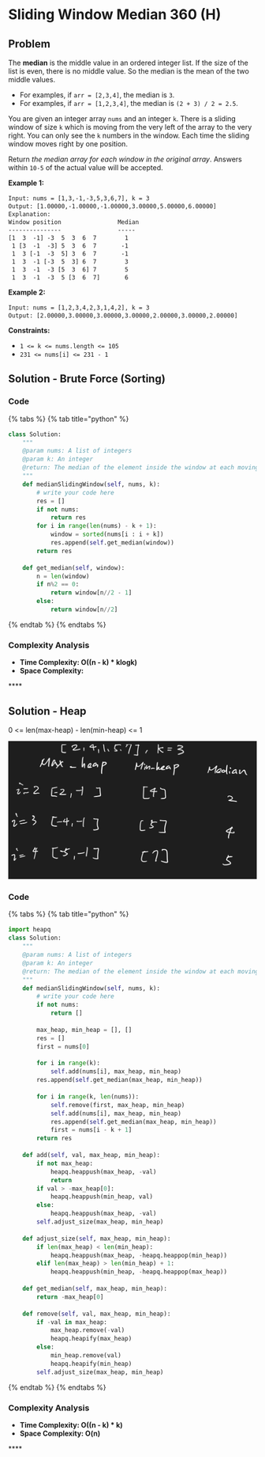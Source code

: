 # Sliding Window Median 360 \(H\)

## Problem

The **median** is the middle value in an ordered integer list. If the size of the list is even, there is no middle value. So the median is the mean of the two middle values.

* For examples, if `arr = [2,3,4]`, the median is `3`.
* For examples, if `arr = [1,2,3,4]`, the median is `(2 + 3) / 2 = 2.5`.

You are given an integer array `nums` and an integer `k`. There is a sliding window of size `k` which is moving from the very left of the array to the very right. You can only see the `k` numbers in the window. Each time the sliding window moves right by one position.

Return _the median array for each window in the original array_. Answers within `10-5` of the actual value will be accepted.

**Example 1:**

```text
Input: nums = [1,3,-1,-3,5,3,6,7], k = 3
Output: [1.00000,-1.00000,-1.00000,3.00000,5.00000,6.00000]
Explanation: 
Window position                Median
---------------                -----
[1  3  -1] -3  5  3  6  7        1
 1 [3  -1  -3] 5  3  6  7       -1
 1  3 [-1  -3  5] 3  6  7       -1
 1  3  -1 [-3  5  3] 6  7        3
 1  3  -1  -3 [5  3  6] 7        5
 1  3  -1  -3  5 [3  6  7]       6
```

**Example 2:**

```text
Input: nums = [1,2,3,4,2,3,1,4,2], k = 3
Output: [2.00000,3.00000,3.00000,3.00000,2.00000,3.00000,2.00000]
```

**Constraints:**

* `1 <= k <= nums.length <= 105`
* `231 <= nums[i] <= 231 - 1`

## Solution - Brute Force \(Sorting\)

### Code

{% tabs %}
{% tab title="python" %}
```python
class Solution:
    """
    @param nums: A list of integers
    @param k: An integer
    @return: The median of the element inside the window at each moving
    """
    def medianSlidingWindow(self, nums, k):
        # write your code here
        res = []
        if not nums:
            return res
        for i in range(len(nums) - k + 1):
            window = sorted(nums[i : i + k])
            res.append(self.get_median(window))
        return res

    def get_median(self, window):
        n = len(window)
        if n%2 == 0:
            return window[n//2 - 1]
        else:
            return window[n//2]
```
{% endtab %}
{% endtabs %}

### Complexity Analysis

* **Time Complexity: O\(\(n - k\) \* klogk\)**
* **Space Complexity:**

\*\*\*\*

## Solution - Heap

0 &lt;= len\(max-heap\) - len\(min-heap\) &lt;= 1

![](../../.gitbook/assets/screen-shot-2021-06-19-at-2.13.13-am.png)

### Code

{% tabs %}
{% tab title="python" %}
```python
import heapq
class Solution:
    """
    @param nums: A list of integers
    @param k: An integer
    @return: The median of the element inside the window at each moving
    """
    def medianSlidingWindow(self, nums, k):
        # write your code here
        if not nums:
            return []
        
        max_heap, min_heap = [], []
        res = []
        first = nums[0]

        for i in range(k):
            self.add(nums[i], max_heap, min_heap)     
        res.append(self.get_median(max_heap, min_heap))
        
        for i in range(k, len(nums)):
            self.remove(first, max_heap, min_heap)
            self.add(nums[i], max_heap, min_heap)
            res.append(self.get_median(max_heap, min_heap))
            first = nums[i - k + 1]
        return res
    
    def add(self, val, max_heap, min_heap):
        if not max_heap:
            heapq.heappush(max_heap, -val)
            return 
        if val > -max_heap[0]:
            heapq.heappush(min_heap, val)
        else:
            heapq.heappush(max_heap, -val)
        self.adjust_size(max_heap, min_heap)
    
    def adjust_size(self, max_heap, min_heap):
        if len(max_heap) < len(min_heap):
            heapq.heappush(max_heap, -heapq.heappop(min_heap))
        elif len(max_heap) > len(min_heap) + 1:
            heapq.heappush(min_heap, -heapq.heappop(max_heap))
    
    def get_median(self, max_heap, min_heap):
        return -max_heap[0]
    
    def remove(self, val, max_heap, min_heap):
        if -val in max_heap:
            max_heap.remove(-val)
            heapq.heapify(max_heap)
        else:
            min_heap.remove(val)
            heapq.heapify(min_heap)  
        self.adjust_size(max_heap, min_heap)
```
{% endtab %}
{% endtabs %}

### Complexity Analysis

* **Time Complexity: O\(\(n - k\) \* k\)**
* **Space Complexity: O\(n\)**

\*\*\*\*

